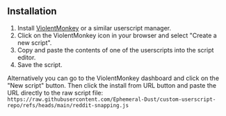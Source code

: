 ## Installation

1. Install [ViolentMonkey](https://violentmonkey.github.io/) or a similar userscript manager.
2. Click on the ViolentMonkey icon in your browser and select "Create a new script".
3. Copy and paste the contents of one of the userscripts into the script editor.
4. Save the script.

Alternatively you can go to the ViolentMonkey dashboard and click on the "New script" button. Then click the install from URL button and paste the URL directly to the raw script file: `https://raw.githubusercontent.com/Ephemeral-Dust/custom-userscript-repo/refs/heads/main/reddit-snapping.js`
